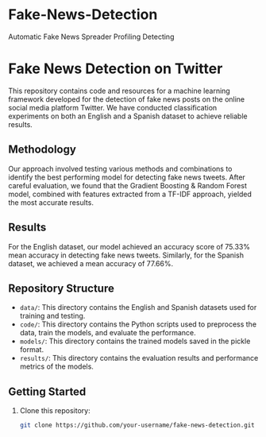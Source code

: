 # Fake-News-Detection
Automatic Fake News Spreader Profiling Detecting


# Fake News Detection on Twitter
This repository contains code and resources for a machine learning framework developed for the detection of fake news posts on the online social media platform Twitter. We have conducted classification experiments on both an English and a Spanish dataset to achieve reliable results.

## Methodology
Our approach involved testing various methods and combinations to identify the best performing model for detecting fake news tweets. After careful evaluation, we found that the Gradient Boosting & Random Forest model, combined with features extracted from a TF-IDF approach, yielded the most accurate results.

## Results
For the English dataset, our model achieved an accuracy score of 75.33% mean accuracy in detecting fake news tweets. Similarly, for the Spanish dataset, we achieved a mean accuracy of 77.66%.

## Repository Structure
- `data/`: This directory contains the English and Spanish datasets used for training and testing.
- `code/`: This directory contains the Python scripts used to preprocess the data, train the models, and evaluate the performance.
- `models/`: This directory contains the trained models saved in the pickle format.
- `results/`: This directory contains the evaluation results and performance metrics of the models.

## Getting Started
1. Clone this repository:
   ```bash
   git clone https://github.com/your-username/fake-news-detection.git
